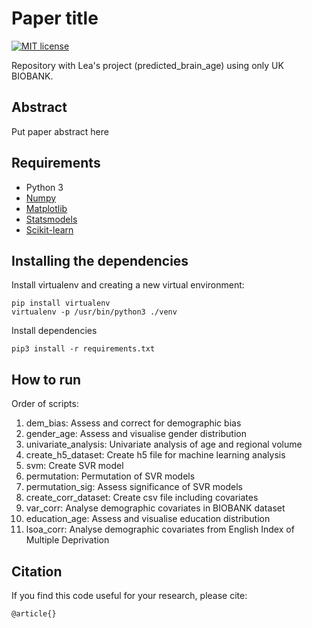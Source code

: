 # Paper title
[![MIT license](http://img.shields.io/badge/license-MIT-brightgreen.svg)](https://github.com/Warvito/discovering-hidden-factors-of-variation-in-deep-networks/blob/master/LICENSE)

Repository with Lea&#39;s project (predicted_brain_age) using only UK BIOBANK.


## Abstract
Put paper abstract here


## Requirements
- Python 3
- [Numpy](http://www.numpy.org/)
- [Matplotlib](https://matplotlib.org/)
- [Statsmodels](https://www.statsmodels.org/)
- [Scikit-learn](https://scikit-learn.org/)


## Installing the dependencies
Install virtualenv and creating a new virtual environment:

    pip install virtualenv
    virtualenv -p /usr/bin/python3 ./venv

Install dependencies

    pip3 install -r requirements.txt


## How to run

Order of scripts:
1.  dem_bias: Assess and correct for demographic bias
2.  gender_age: Assess and visualise gender distribution
3.  univariate_analysis: Univariate analysis of age and regional volume
4.  create_h5_dataset: Create h5 file for machine learning analysis
5.  svm: Create SVR model
6.  permutation: Permutation of SVR models
7.  permutation_sig: Assess significance of SVR models
8.  create_corr_dataset: Create csv file including covariates
9.  var_corr: Analyse demographic covariates in BIOBANK dataset
10.  education_age: Assess and visualise education distribution
11.  lsoa_corr: Analyse demographic covariates from English Index of Multiple Deprivation


## Citation
If you find this code useful for your research, please cite:

    @article{}